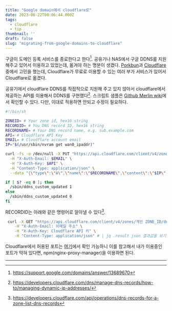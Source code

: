 ```yaml
---
title: "Google domain에서 cloudflare로"
date: 2023-06-22T00:06:44.000Z
tags:
  - cloudflare
  - tip
thumbnail: ''
draft: false
slug: "migrating-from-google-domains-to-cloudflare"
---
```


구글이 도메인 등록 서비스를 종료한다고 한다[^1]. 공유기나 NAS에서 구글 DDNS를 지원해주고 있어서 이용하고 있었는데, 옮겨야 하는 명분이 생겼다. [Porkbun](https://porkbun.com)과 [Cloudflare](https://cloudflare.com) 중에서 고민을 했는데, Cloudflare가 무료로 이용할 수 있는 여러 부가 서비스가 있어서 Cloudflare로 옮겼다.

공유기에서 cloudflare DDNS를 직접적으로 지원해 주고 있지 않아서 cloudflare에서 제공하는 API를 이용해서 DDNS를 구현했다[^2]. 스크립트 샘플은 [Github Merlin wiki](https://github.com/RMerl/asuswrt-merlin.ng/wiki/DDNS-Sample-Scripts#cloudflare)에서 확인할 수 있다. 다만, 이대로 적용하면 안되고 수정이 필요하다.

```sh
#!/bin/sh

ZONEID= # Your zone id, hex16 string
RECORDID= # You DNS record ID, hex16 string
RECORDNAME= # Your DNS record name, e.g. sub.example.com
API= # Cloudflare API Key
EMAIL= # Cloudflare account email
IP="$(/usr/sbin/nvram get wan0_ipaddr)"

curl -fs -o /dev/null -X PUT "https://api.cloudflare.com/client/v4/zones/$ZONEID/dns_records/$RECORDID" \
  -H "X-Auth-Email: $EMAIL" \
  -H "X-Auth-Key: $API" \
  -H "Content-Type: application/json" \
  --data "{\"type\":\"A\",\"name\":\"$RECORDNAME\",\"content\":\"$IP\",\"ttl\":120,\"proxied\":false}"

if [ $? -eq 0 ]; then
  /sbin/ddns_custom_updated 1
else
  /sbin/ddns_custom_updated 0
fi
```

RECORDID는 아래와 같은 명령어로 알아낼 수 있다[^3].

```sh
 curl -X GET "https://api.cloudflare.com/client/v4/zones/개인 ZONE_ID/dns_records?type=필터링할_레코드_타입&name=필터링할_레코드_이름" \
    -H "X-Auth-Email: 이메일 주소" \
    -H "X-Auth-Key: Cloudflare API 키" \
    -H "Content-Type: application/json" # | jq .result json 결과값을 보기 좋게 하기 위해서 jq를 썼음
```

Cloudflare에서 허용된 포트는 [여기](https://developers.cloudflare.com/fundamentals/get-started/reference/network-ports)에서 확인 가능하니 이를 참고해서 내가 이용중인 포트가 막혀 있다면, npm(nginx-proxy-manager)을 이용하면 된다.

---

[^1]: https://support.google.com/domains/answer/13689670
[^2]: https://developers.cloudflare.com/dns/manage-dns-records/how-to/managing-dynamic-ip-addresses/
[^3]: https://developers.cloudflare.com/api/operations/dns-records-for-a-zone-list-dns-records
